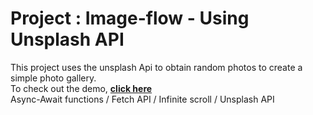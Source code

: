 # Project : Image-flow - Using Unsplash API
This project uses the unsplash Api to obtain random photos to create a simple photo gallery.\
To check out the demo, **[click here](https://criscrispy.github.io/Image-flow-Using-Unsplash-API/)**\
Async-Await functions / Fetch API / Infinite scroll / Unsplash  API

